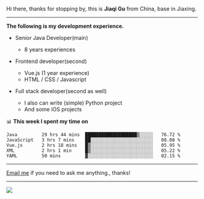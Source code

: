 Hi there, thanks for stopping by, this is **Jiaqi Gu** from China, base in Jiaxing.

---

**The following is my development experience.**

- Senior Java Developer(main)
  - 8 years experiences

- Frontend developer(second)
  - Vue.js (1 year experience)
  - HTML / CSS / Javascript
  
- Full stack developer(second as well)
  - I also can write (simple) Python project
  - And some iOS projects

📊 **This week I spent my time on**
<!--START_SECTION:waka-->
```text
Java         29 hrs 44 mins  ███████████████████▒░░░░░   76.72 % 
JavaScript   3 hrs 7 mins    ██░░░░░░░░░░░░░░░░░░░░░░░   08.08 % 
Vue.js       2 hrs 18 mins   █▒░░░░░░░░░░░░░░░░░░░░░░░   05.95 % 
XML          2 hrs 1 min     █▒░░░░░░░░░░░░░░░░░░░░░░░   05.22 % 
YAML         50 mins         ▓░░░░░░░░░░░░░░░░░░░░░░░░   02.15 % 
```
<!--END_SECTION:waka-->

---

[Email me](mailto:droidqw@gmail.com?subject=Hiring_from_GitHub) if you need to ask me anything., thanks!

---

![]( https://visitor-badge.glitch.me/badge?page_id=githubgujiaqi)
